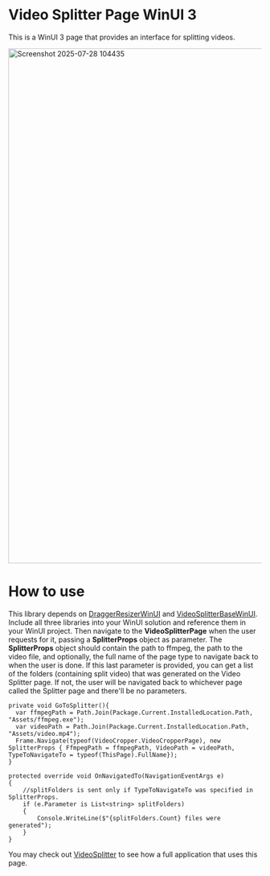 # Video Splitter Page WinUI 3
This is a WinUI 3 page that provides an interface for splitting videos.

<img width="1791" height="1023" alt="Screenshot 2025-07-28 104435" src="https://github.com/user-attachments/assets/c57d4552-6659-46df-ac7d-7b37da702cfc" />

# How to use
This library depends on [DraggerResizerWinUI](https://github.com/PeteJobi/DraggerResizerWinUI) and [VideoSplitterBaseWinUI](https://github.com/PeteJobi/VideoSplitterBaseWinUI). Include all three libraries into your WinUI solution and reference them in your WinUI project. Then navigate to the **VideoSplitterPage** when the user requests for it, passing a **SplitterProps** object as parameter. 
The **SplitterProps** object should contain the path to ffmpeg, the path to the video file, and optionally, the full name of the page type to navigate back to when the user is done. If this last parameter is provided, you can get a list of the folders (containing split video) that was generated on the Video Splitter page. If not, the user will be navigated back to whichever page called the Splitter page and there'll be no parameters.
```
private void GoToSplitter(){
  var ffmpegPath = Path.Join(Package.Current.InstalledLocation.Path, "Assets/ffmpeg.exe");
  var videoPath = Path.Join(Package.Current.InstalledLocation.Path, "Assets/video.mp4");
  Frame.Navigate(typeof(VideoCropper.VideoCropperPage), new SplitterProps { FfmpegPath = ffmpegPath, VideoPath = videoPath, TypeToNavigateTo = typeof(ThisPage).FullName});
}

protected override void OnNavigatedTo(NavigationEventArgs e)
{
    //splitFolders is sent only if TypeToNavigateTo was specified in SplitterProps.
    if (e.Parameter is List<string> splitFolders)
    {
        Console.WriteLine($"{splitFolders.Count} files were generated");
    }
}
```

You may check out [VideoSplitter](https://github.com/PeteJobi/VideoSplitter) to see how a full application that uses this page.
